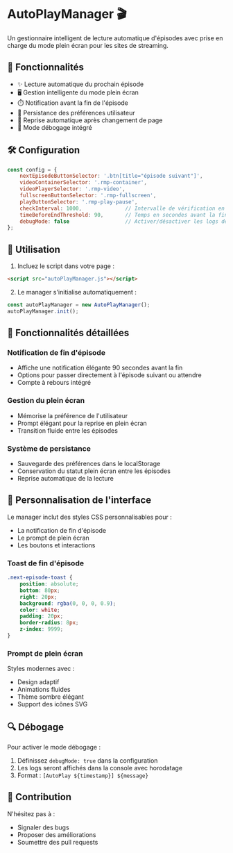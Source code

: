 # AutoPlayManager 🎬

Un gestionnaire intelligent de lecture automatique d'épisodes avec prise en charge du mode plein écran pour les sites de streaming.

## 🌟 Fonctionnalités

- ✨ Lecture automatique du prochain épisode
- 🖥️ Gestion intelligente du mode plein écran
- ⏱️ Notification avant la fin de l'épisode
- 💾 Persistance des préférences utilisateur
- 🔄 Reprise automatique après changement de page
- 🐛 Mode débogage intégré

## 🛠️ Configuration

```javascript
const config = {
    nextEpisodeButtonSelector: '.btn[title="épisode suivant"]',
    videoContainerSelector: '.rmp-container',
    videoPlayerSelector: '.rmp-video',
    fullscreenButtonSelector: '.rmp-fullscreen',
    playButtonSelector: '.rmp-play-pause',
    checkInterval: 1000,              // Intervalle de vérification en ms
    timeBeforeEndThreshold: 90,       // Temps en secondes avant la fin pour afficher la notification
    debugMode: false                  // Activer/désactiver les logs de débogage
};
```

## 📝 Utilisation

1. Incluez le script dans votre page :
```html
<script src="autoPlayManager.js"></script>
```

2. Le manager s'initialise automatiquement :
```javascript
const autoPlayManager = new AutoPlayManager();
autoPlayManager.init();
```

## 🔧 Fonctionnalités détaillées

### Notification de fin d'épisode
- Affiche une notification élégante 90 secondes avant la fin
- Options pour passer directement à l'épisode suivant ou attendre
- Compte à rebours intégré

### Gestion du plein écran
- Mémorise la préférence de l'utilisateur
- Prompt élégant pour la reprise en plein écran
- Transition fluide entre les épisodes

### Système de persistance
- Sauvegarde des préférences dans le localStorage
- Conservation du statut plein écran entre les épisodes
- Reprise automatique de la lecture

## 🎨 Personnalisation de l'interface

Le manager inclut des styles CSS personnalisables pour :
- La notification de fin d'épisode
- Le prompt de plein écran
- Les boutons et interactions

### Toast de fin d'épisode
```css
.next-episode-toast {
    position: absolute;
    bottom: 80px;
    right: 20px;
    background: rgba(0, 0, 0, 0.9);
    color: white;
    padding: 20px;
    border-radius: 8px;
    z-index: 9999;
}
```

### Prompt de plein écran
Styles modernes avec :
- Design adaptif
- Animations fluides
- Thème sombre élégant
- Support des icônes SVG

## 🔍 Débogage

Pour activer le mode débogage :
1. Définissez `debugMode: true` dans la configuration
2. Les logs seront affichés dans la console avec horodatage
3. Format : `[AutoPlay ${timestamp}] ${message}`

## 🤝 Contribution

N'hésitez pas à :
- Signaler des bugs
- Proposer des améliorations
- Soumettre des pull requests
